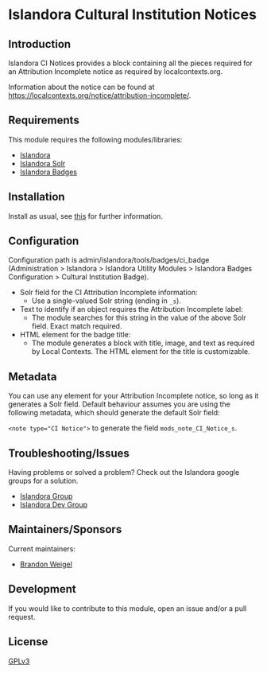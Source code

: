 # Islandora Cultural Institution Notices

## Introduction

Islandora CI Notices provides a block containing all the pieces required for an Attribution Incomplete notice as required by localcontexts.org.

Information about the notice can be found at https://localcontexts.org/notice/attribution-incomplete/.

## Requirements

This module requires the following modules/libraries:

* [Islandora](https://github.com/islandora/islandora)
* [Islandora Solr](https://github.com/islandora/islandora_solr)
* [Islandora Badges](../../)

## Installation

Install as usual, see [this](https://drupal.org/documentation/install/modules-themes/modules-7) for further information.

## Configuration

Configuration path is admin/islandora/tools/badges/ci_badge (Administration > Islandora > Islandora Utility Modules > Islandora Badges Configuration > Cultural Institution Badge).

* Solr field for the CI Attribution Incomplete information:
  * Use a single-valued Solr string (ending in `_s`).
* Text to identify if an object requires the Attribution Incomplete label:
  * The module searches for this string in the value of the above Solr field. Exact match required.
* HTML element for the badge title:
  * The module generates a block with title, image, and text as required by Local Contexts. The HTML element for the title is customizable.

## Metadata

You can use any element for your Attribution Incomplete notice, so long as it generates a Solr field. Default behaviour assumes you are using the following metadata, 
which should generate the default Solr field:

`<note type="CI Notice">` to generate the field `mods_note_CI_Notice_s`.

## Troubleshooting/Issues

Having problems or solved a problem? Check out the Islandora google groups for a solution.

* [Islandora Group](https://groups.google.com/forum/?hl=en&fromgroups#!forum/islandora)
* [Islandora Dev Group](https://groups.google.com/forum/?hl=en&fromgroups#!forum/islandora-dev)

## Maintainers/Sponsors

Current maintainers:

* [Brandon Weigel](https://github.com/bondjimbond)

## Development

If you would like to contribute to this module, open an issue and/or a pull request.

## License

[GPLv3](http://www.gnu.org/licenses/gpl-3.0.txt)
